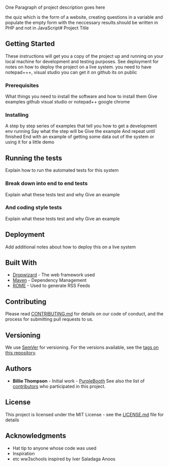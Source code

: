 
One Paragraph of project description goes here

 the quiz which is the form of a website, creating questions in a variable and populate the empty form with the neccessary results.should be written in PHP and not in JavaScript# Project Title
## Getting Started
These instructions will get you a copy of the project up and running on your local machine for development and testing purposes. See deployment for notes on how to deploy the project on a live system.
you need to have notepad+++, visual studio you can get it on github its on public
### Prerequisites
What things you need to install the software and how to install them
Give examples
github
visual studio or notepad++
google chrome


### Installing
A step by step series of examples that tell you how to get a development env running
Say what the step will be
Give the example
And repeat
until finished
End with an example of getting some data out of the system or using it for a little demo


## Running the tests
Explain how to run the automated tests for this system


### Break down into end to end tests
Explain what these tests test and why
Give an example


### And coding style tests
Explain what these tests test and why
Give an example

## Deployment
Add additional notes about how to deploy this on a live system


## Built With
* [Dropwizard](http://www.dropwizard.io/1.0.2/docs/) - The web framework used
* [Maven](https://maven.apache.org/) - Dependency Management
* [ROME](https://rometools.github.io/rome/) - Used to generate RSS Feeds

## Contributing
Please read [CONTRIBUTING.md](https://gist.github.com/PurpleBooth/b24679402957c63ec426) for details on our code of conduct, and the process for submitting pull requests to us.


## Versioning
We use [SemVer](http://semver.org/) for versioning. For the versions available, see the [tags on this repository](https://github.com/your/project/tags).


## Authors
* **Billie Thompson** - Initial work - [PurpleBooth](https://github.com/PurpleBooth)
See also the list of [contributors](https://github.com/your/project/contributors) who participated in this project.

## License
This project is licensed under the MIT License - see the [LICENSE.md](LICENSE.md) file for details

## Acknowledgments
* Hat tip to anyone whose code was used
* Inspiration
* etc
ww3schools
inspired by
Iver Saladaga Anoos
